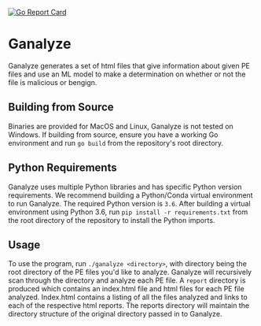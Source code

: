 [![Go Report Card](https://goreportcard.com/badge/github.com/masonj188/ganalyze)](https://goreportcard.com/report/github.com/masonj188/ganalyze)

# Ganalyze
Ganalyze generates a set of html files that give information about given PE files and use an ML model to make a determination on whether or not the file is malicious or bengign.

## Building from Source

Binaries are provided for MacOS and Linux, Ganalyze is not tested on Windows. If building from source, ensure you have a working Go environment and run `go build` from the repository's root directory.

## Python Requirements

Ganalyze uses multiple Python libraries and has specific Python version requirements.  We recommend building a Python/Conda virtual environment to run Ganalyze. The required Python version is `3.6`. After building a virtual environment using Python 3.6, run `pip install -r requirements.txt` from the root directory of the repository to install the Python imports.

## Usage

To use the program, run `./ganalyze <directory>`, with directory being the root directory of the PE files you'd like to analyze.  Ganalyze will recursively scan through the directory and analyze each PE file. A `report` directory is produced which contains an index.html file and html files for each PE file analyzed. Index.html contains a listing of all the files analyzed and links to each of the respective html reports.  The reports directory will maintain the directory structure of the original directory passed in to Ganalyze.
